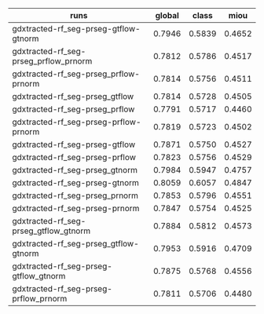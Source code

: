 runs | global | class | miou
-----| ------ | ----- | ----
gdxtracted-rf_seg-prseg-gtflow-gtnorm | 0.7946 | 0.5839 | 0.4652
gdxtracted-rf_seg-prseg_prflow_prnorm | 0.7812 | 0.5786 | 0.4517
gdxtracted-rf_seg-prseg_prflow-prnorm | 0.7814 | 0.5756 | 0.4511
gdxtracted-rf_seg-prseg_gtflow | 0.7814 | 0.5728 | 0.4505
gdxtracted-rf_seg-prseg_prflow | 0.7791 | 0.5717 | 0.4460
gdxtracted-rf_seg-prseg-prflow-prnorm | 0.7819 | 0.5723 | 0.4502
gdxtracted-rf_seg-prseg-gtflow | 0.7871 | 0.5750 | 0.4527
gdxtracted-rf_seg-prseg-prflow | 0.7823 | 0.5756 | 0.4529
gdxtracted-rf_seg-prseg_gtnorm | 0.7984 | 0.5947 | 0.4757
gdxtracted-rf_seg-prseg-gtnorm | 0.8059 | 0.6057 | 0.4847
gdxtracted-rf_seg-prseg_prnorm | 0.7853 | 0.5796 | 0.4551
gdxtracted-rf_seg-prseg-prnorm | 0.7847 | 0.5754 | 0.4525
gdxtracted-rf_seg-prseg_gtflow_gtnorm | 0.7884 | 0.5812 | 0.4573
gdxtracted-rf_seg-prseg_gtflow-gtnorm | 0.7953 | 0.5916 | 0.4709
gdxtracted-rf_seg-prseg-gtflow_gtnorm | 0.7875 | 0.5768 | 0.4556
gdxtracted-rf_seg-prseg-prflow_prnorm | 0.7811 | 0.5706 | 0.4480
